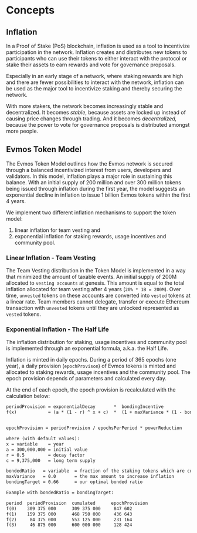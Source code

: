 <!--
order: 1
-->

# Concepts

## Inflation

In a Proof of Stake (PoS) blockchain, inflation is used as a tool to incentivize
participation in the network. Inflation creates and distributes new tokens to
participants who can use their tokens to either interact with the protocol or
stake their assets to earn rewards and vote for governance proposals.

Especially in an early stage of a network, where staking rewards are high and
there are fewer possibilities to interact with the network, inflation can be
used as the major tool to incentivize staking and thereby securing the network.

With more stakers, the network becomes increasingly stable and decentralized. It
becomes *stable*, because assets are locked up instead of causing price changes
through trading. And it becomes *decentralized,* because the power to vote for
governance proposals is distributed amongst more people.

## Evmos Token Model

The Evmos Token Model outlines how the Evmos network is secured through a
balanced incentivized interest from users, developers and validators. In this
model, inflation plays a major role in sustaining this balance. With an initial
supply of 200 million and over 300 million tokens being issued through inflation
during the first year, the model suggests an exponential decline in inflation to
issue 1 billion Evmos tokens within the first 4 years.

We implement two different inflation mechanisms to support the token model:

1. linear inflation for team vesting and
2. exponential inflation for staking rewards, usage incentives and community
   pool.

### Linear Inflation - Team Vesting

The Team Vesting distribution in the Token Model is implemented in a way that
minimized the amount of taxable events. An initial supply of 200M allocated to
`vesting accounts` at genesis. This amount is equal to the total inflation
allocated for team vesting after 4 years (`20% * 1B = 200M`). Over time,
`unvested` tokens on these accounts are converted into `vested` tokens at a
linear rate. Team members cannot delegate, transfer or execute Ethereum
transaction with `unvested` tokens until they are unlocked represented as
`vested` tokens.

### Exponential Inflation - **The Half Life**

The inflation distribution for staking, usage incentives and community pool is
implemented through an exponential formula, a.k.a. the Half Life.

Inflation is minted in daily epochs. During a period of 365 epochs (one year), a
daily provision (`epochProvison`) of Evmos tokens is minted and allocated to staking rewards,
usage incentives and the community pool. The epoch provision depends of parameters and calculated every day.

At the end of each epoch, the epoch provision is recalculated with the calculation below:

```latex
periodProvision = exponentialDecay       *  bondingIncentive
f(x)            = (a * (1 - r) ^ x + c)  *  (1 + maxVariance * (1 - bondedRatio / bondingTarget))


epochProvision = periodProvision / epochsPerPeriod * powerReduction

where (with default values):
x = variable    = year
a = 300,000,000 = initial value
r = 0.5         = decay factor
c = 9,375,000   = long term supply

bondedRatio   = variable  = fraction of the staking tokens which are currently bonded
maxVariance   = 0.0       = the max amount to increase inflation
bondingTarget = 0.66      = our optimal bonded ratio
```

```latex
Example with bondedRatio = bondingTarget:

period  periodProvision  cumulated      epochProvision
f(0)    309 375 000      309 375 000	 847 602
f(1)    159 375 000      468 750 000	 436 643
f(2)     84 375 000      553 125 000	 231 164
f(3)     46 875 000      600 000 000	 128 424
```

